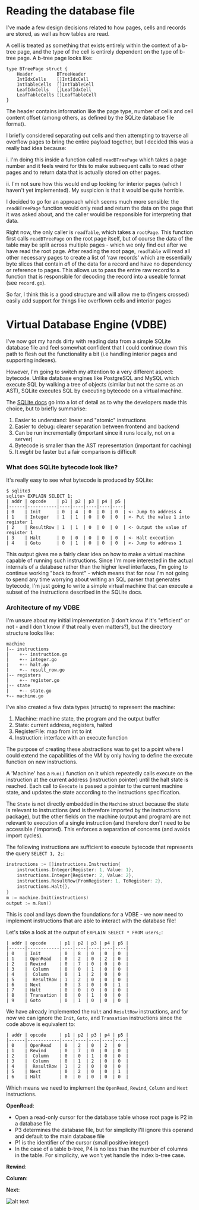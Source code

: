 # Reading the database file

I've made a few design decisions related to how pages, cells and records are
stored, as well as how tables are read.

A cell is treated as something that exists entirely within the context of a
b-tree page, and the type of the cell is entirely dependent on the type of
b-tree page. A b-tree page looks like:

```
type BTreePage struct {
	Header         BTreeHeader
	IntIdxCells    []IntIdxCell
	IntTableCells  []IntTableCell
	LeafIdxCells   []LeafIdxCell
	LeafTableCells []LeafTableCell
}
```

The header contains information like the page type, number of cells and cell
content offset (among others, as defined by the SQLite database file format).

I briefly considered separating out cells and then attempting to traverse all
overflow pages to bring the entire payload together, but I decided this was a
really bad idea because:

i. I'm doing this inside a function called `readBTreePage` which takes a page
number and it feels weird for this to make subsequent calls to read other pages
and to return data that is actually stored on other pages.

ii. I'm not sure how this would end up looking for interior pages (which I
haven't yet implemented). My suspicion is that it would be quite horrible.

I decided to go for an approach which seems much more sensible: the
`readBTreePage` function would only read and return the data on the page that it
was asked about, and the caller would be responsible for interpreting that data.

Right now, the only caller is `readTable`, which takes a `rootPage`. This
function first calls `readBTreePage` on the root page itself, but of course the
data of the table may be split across multiple pages - which we only find out
after we have read the root page. After reading the root page, `readTable` will
read all other necessary pages to create a list of 'raw records' which are
essentially byte slices that contain _all_ of the data for a record and have no
dependency or reference to pages. This allows us to pass the entire raw record
to a function that is responsible for decoding the record into a useable format
(see `record.go`).

So far, I think this is a good structure and will allow me to (fingers crossed)
easily add support for things like overflown cells and interior pages

# Virtual Database Engine (VDBE)

I've now got my hands dirty with reading data from a simple SQLite database file
and feel somewhat confident that I could continue down this path to flesh out
the functionality a bit (i.e handling interior pages and supporting indexes).

However, I'm going to switch my attention to a very different aspect: bytecode.
Unlike database engines like PostgreSQL and MySQL which execute SQL by walking a
tree of objects (similar but not the same as an AST), SQLite executes SQL by
executing bytecode on a virtual machine.

The [SQLite docs](https://www.sqlite.org/whybytecode.html) go into a lot of
detail as to why the developers made this choice, but to briefly summarise:

1. Easier to understand: linear and "atomic" instructions
2. Easier to debug: clearer separation between frontend and backend
3. Can be run incrementally (important since it runs locally, not on a server)
4. Bytecode is smaller than the AST representation (important for caching)
5. It _might_ be faster but a fair comparison is difficult

### What does SQLite bytecode look like?

It's really easy to see what bytecode is produced by SQLite:

```
$ sqlite3
sqlite> EXPLAIN SELECT 1;
| addr | opcode    | p1 | p2 | p3 | p4 | p5 |
|------|-----------|----|----|----|----|----|
| 0    | Init      | 0  | 4  | 0  | 0  | 0  | <- Jump to address 4
| 1    | Integer   | 1  | 1  | 0  | 0  | 0  | <- Put the value 1 into register 1
| 2    | ResultRow | 1  | 1  | 0  | 0  | 0  | <- Output the value of register 1
| 3    | Halt      | 0  | 0  | 0  | 0  | 0  | <- Halt execution
| 4    | Goto      | 0  | 1  | 0  | 0  | 0  | <- Jump to address 1
```

This output gives me a fairly clear idea on how to make a virtual machine
capable of running such instructions. Since I'm more interested in the actual
internals of a database rather than the higher level interfaces, I'm going to
continue working "back to front" - which means that for now I'm not going to
spend any time worrying about writing an SQL parser that generates bytecode, I'm
just going to write a simple virtual machine that can execute a subset of the
instructions described in the SQLite docs.

### Architecture of my VDBE

I'm unsure about my initial implementation (I don't know if it's "efficient" or
not - and I don't know if that really even matters?), but the directory
structure looks like:

```
machine
|-- instructions
|    +-- instruction.go
|    +-- integer.go
|    +-- halt.go
|    +-- result_row.go
|-- registers
|    +-- register.go
|-- state
|    +-- state.go
+-- machine.go
```

I've also created a few data types (structs) to represent the machine:

1. Machine: machine state, the program and the output buffer
2. State: current address, registers, halted
3. RegisterFile: map from int to int
4. Instruction: interface with an execute function

The purpose of creating these abstractions was to get to a point where I could
extend the capabilities of the VM by only having to define the execute function
on new instructions.

A 'Machine' has a `Run()` function on it which repeatedly calls execute on the
instruction at the current address (instruction pointer) until the halt state is
reached. Each call to `Execute` is passed a pointer to the current machine
state, and updates the state according to the instructions specification.

The `State` is not directly embedded in the `Machine` struct because the state
is relevant to instructions (and is therefore imported by the instructions
package), but the other fields on the machine (output and program) are not
relevant to execution of a single instruction (and therefore don't need to be
accessible / imported). This enforces a separation of concerns (and avoids
import cycles).

The following instructions are sufficient to execute bytecode that represents
the query `SELECT 1, 2;`:

```go
instructions := []instructions.Instruction{
	instructions.Integer{Register: 1, Value: 1},
	instructions.Integer{Register: 2, Value: 2},
	instructions.ResultRow{FromRegister: 1, ToRegister: 2},
	instructions.Halt{},
}
m := machine.Init(instructions)
output := m.Run()
```

This is cool and lays down the foundations for a VDBE - we now need to implement
instructions that are able to interact with the database file!

Let's take a look at the output of `EXPLAIN SELECT * FROM users;`:

```
| addr | opcode     | p1 | p2 | p3 | p4 | p5 |
|------|------------|----|----|----|----|----|
| 0    | Init       | 0  | 8  | 0  | 0  | 0  |
| 1    | OpenRead   | 0  | 2  | 0  | 2  | 0  |
| 2    | Rewind     | 0  | 7  | 0  | 0  | 0  |
| 3    |  Column    | 0  | 0  | 1  | 0  | 0  |
| 4    |  Column    | 0  | 1  | 2  | 0  | 0  |
| 5    |  ResultRow | 1  | 2  | 0  | 0  | 0  |
| 6    | Next       | 0  | 3  | 0  | 0  | 1  |
| 7    | Halt       | 0  | 0  | 0  | 0  | 0  |
| 8    | Transation | 0  | 0  | 1  | 0  | 0  |
| 9    | Goto       | 0  | 1  | 0  | 0  | 0  |
```

We have already implemented the `Halt` and `ResultRow` instructions, and for now
we can ignore the `Init`, `Goto`, and `Transation` instructions since the code
above is equivalent to:

```
| addr | opcode     | p1 | p2 | p3 | p4 | p5 |
|------|------------|----|----|----|----|----|
| 0    | OpenRead   | 0  | 2  | 0  | 2  | 0  |
| 1    | Rewind     | 0  | 7  | 0  | 0  | 0  |
| 2    |  Column    | 0  | 0  | 1  | 0  | 0  |
| 3    |  Column    | 0  | 1  | 2  | 0  | 0  |
| 4    |  ResultRow | 1  | 2  | 0  | 0  | 0  |
| 5    | Next       | 0  | 2  | 0  | 0  | 1  |
| 6    | Halt       | 0  | 0  | 0  | 0  | 0  |
```

Which means we need to implement the `OpenRead`, `Rewind`, `Column` and `Next`
instructions.

**OpenRead**:

- Open a read-only cursor for the database table whose root page is P2 in a
  database file
- P3 determines the database file, but for simplicity I'll ignore this operand
  and default to the main database file
- P1 is the identifier of the cursor (small positive integer)
- In the case of a table b-tree, P4 is no less than the number of columns in the
  table. For simplicity, we won't yet handle the index b-tree case.

**Rewind**:

**Column**:

**Next**:

![alt text](images/architecture.png "Architecture")
